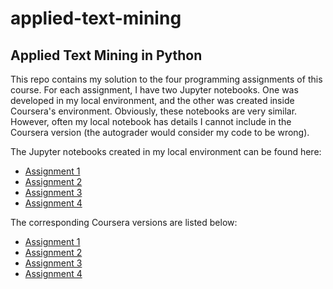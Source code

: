 applied-text-mining
===================

## Applied Text Mining in Python

This repo contains my solution to the four programming assignments of this
course. For each assignment, I have two Jupyter notebooks. One was developed in
my local environment, and the other was created inside Coursera's environment.
Obviously, these notebooks are very similar. However, often my local notebook
has details I cannot include in the Coursera version (the autograder would
consider my code to be wrong).

The Jupyter notebooks created in my local environment can be found here:

* [Assignment 1](https://github.com/mwoitek/applied-text-mining/blob/main/assignment_1/Assignment_1_local.ipynb)
* [Assignment 2](https://github.com/mwoitek/applied-text-mining/blob/main/assignment_2/Assignment_2_local.ipynb)
* [Assignment 3](https://github.com/mwoitek/applied-text-mining/blob/main/assignment_3/Assignment_3_local.ipynb)
* [Assignment 4](https://github.com/mwoitek/applied-text-mining/blob/main/assignment_4/Assignment_4_local.ipynb)

The corresponding Coursera versions are listed below:

* [Assignment 1](https://github.com/mwoitek/applied-text-mining/blob/main/assignment_1/Assignment_1_coursera.ipynb)
* [Assignment 2](https://github.com/mwoitek/applied-text-mining/blob/main/assignment_2/Assignment_2_coursera.ipynb)
* [Assignment 3](https://github.com/mwoitek/applied-text-mining/blob/main/assignment_3/Assignment_3_coursera.ipynb)
* [Assignment 4](https://github.com/mwoitek/applied-text-mining/blob/main/assignment_4/Assignment_4_coursera.ipynb)
